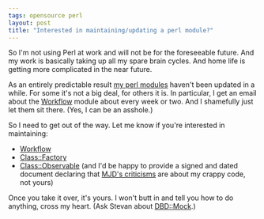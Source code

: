 ```yaml
---
tags: opensource perl
layout: post
title: "Interested in maintaining/updating a perl module?"
---
```




<p>So I'm not using Perl at work and will not be for the foreseeable future. And my work is basically taking up all my spare brain cycles. And home life is getting more complicated in the near future.</p>

<p>As an entirely predictable result <a href="http://search.cpan.org/~cwinters/">my perl modules</a> haven't been updated in a while. For some it's not a big deal, for others it is. In particular, I get an email about the <a href="http://search.cpan.org/~cwinters/Workflow-0.17/">Workflow</a> module about every week or two. And I shamefully just let them sit there. (Yes, I can be an asshole.)</p>

<p>So I need to get out of the way. Let me know if you're interested in maintaining:</p>

<p><ul>
  <li><a href="http://search.cpan.org/~cwinters/Workflow-0.17/">Workflow</a></li>
  <li><a href="http://search.cpan.org/~cwinters/Class-Factory-1.03/">Class::Factory</a></li>
  <li><a href="http://search.cpan.org/~cwinters/Class-Observable-1.04/">Class::Observable</a> (and I'd be happy to provide a signed and dated document declaring that <a href="http://www.plover.com/blog/prs/objects.html">MJD's criticisms</a> are about my crappy code, not yours)</li>
</ul>

<p>Once you take it over, it's yours. I won't butt in and tell you how to do anything, cross my heart. (Ask Stevan about <a href="http://search.cpan.org/~stevan/DBD-Mock-1.32/">DBD::Mock</a>.)</p>



